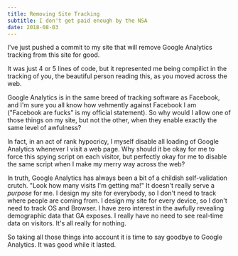 ```yaml
---
title: Removing Site Tracking
subtitle: I don't get paid enough by the NSA
date: 2018-08-03
---
```


I've just pushed a commit to my site that will remove Google Analytics tracking from this site for good.

It was just 4 or 5 lines of code, but it represented me being compilict in the tracking of you, the beautiful person reading this, as you moved across the web.

Google Analytics is in the same breed of tracking software as Facebook, and I'm sure you all know how vehmently against Facebook I am ("Facebook are fucks" is my official statement). So why would I allow one of those things on my site, but not the other, when they enable exactly the same level of awfulness?

In fact, in an act of rank hypocricy, I myself disable all loading of Google Analytics whenever I visit a web page. Why should it be okay for me to force this spying script on each visitor, but perfectly okay for me to disable the same script when I make my merry way across the web?

In truth, Google Analytics has always been a bit of a childish self-validation crutch. "Look how many visits I'm getting ma!" It doesn't really serve a _purpose_ for me. I design my site for everybody, so I don't need to track where people are coming from. I design my site for every device, so I don't need to track OS and Browser. I have zero interest in the awfully revealing demographic data that GA exposes. I really have no need to see real-time data on visitors. It's all really for nothing.

So taking all those things into account it is time to say goodbye to Google Analytics. It was good while it lasted. 
